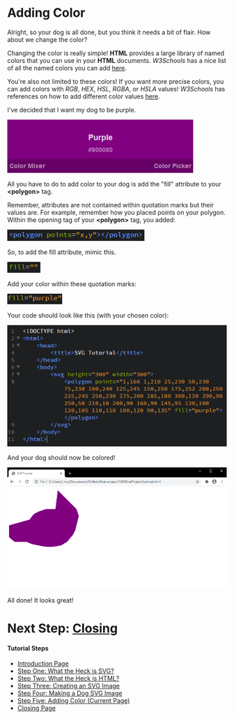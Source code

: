 # Adding Color

Alright, so your dog is all done, but you think it needs a bit of flair. How about we change the color?

Changing the color is really simple! **HTML** provides a large library of named colors that you can use in your **HTML** documents. *W3Schools* has a nice list of all the named colors you can add [here](https://www.w3schools.com/colors/colors_names.asp).

You're also not limited to these colors! If you want more precise colors, you can add colors with *RGB*, *HEX*, *HSL*, *RGBA*, or *HSLA* values! *W3Schools* has references on how to add different color values [here](https://www.w3schools.com/html/html_colors.asp).

I've decided that I want my dog to be purple.

![purple](https://raw.githubusercontent.com/obbrbt/1600finalProject/main/images/42.PNG)

All you have to do to add color to your dog is add the "fill" attribute to your **&lt;polygon>** tag.

Remember, attributes are not contained within quotation marks but their values are. For example, remember how you placed points on your polygon. Within the opening tag of your **&lt;polygon>** tag, you added:

![polygonPoints](https://raw.githubusercontent.com/obbrbt/1600finalProject/main/images/43.PNG)

So, to add the fill attribute, mimic this.

![fillAttr](https://raw.githubusercontent.com/obbrbt/1600finalProject/main/images/44.PNG)

Add your color within these quotation marks:

![purpleFill](https://raw.githubusercontent.com/obbrbt/1600finalProject/main/images/45.PNG)

Your code should look like this (with your chosen color):

![completeCode](https://raw.githubusercontent.com/obbrbt/1600finalProject/main/images/46.PNG)

And your dog should now be colored!

![coloredDog](https://raw.githubusercontent.com/obbrbt/1600finalProject/main/images/47.PNG)

All done! It looks great!

# Next Step: [Closing](closing.md)

#### Tutorial Steps

* [Introduction Page](README.md)
* [Step One: What the Heck is SVG?](stepOne.md)
* [Step Two: What the Heck is HTML?](stepTwo.md)
* [Step Three: Creating an SVG Image](stepThree.md)
* [Step Four: Making a Dog SVG Image](stepFour.md)
* [Step Five: Adding Color (Current Page)](stepFive.md)
* [Closing Page](closing.md)

